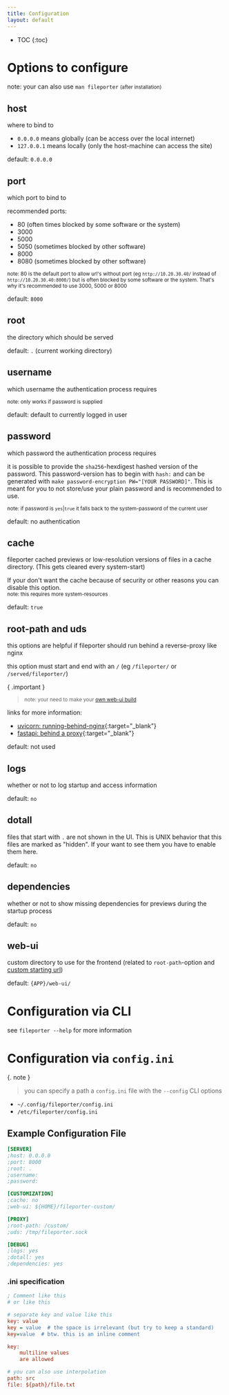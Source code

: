 ```yaml
---
title: Configuration
layout: default
---
```


* TOC
{:toc}

# Options to configure

note: your can also use `man fileporter` <small>(after installation)</small>

## host
where to bind to

* `0.0.0.0` means globally (can be access over the local internet)
* `127.0.0.1` means locally (only the host-machine can access the site)

default: `0.0.0.0`

## port
which port to bind to

recommended ports:
* 80 (often times blocked by some software or the system)
* 3000
* 5000
* 5050 (sometimes blocked by other software)
* 8000
* 8080 (sometimes blocked by other software)

<small>note: 80 is the default port to allow url's without port (eg `http://10.20.30.40/` instead of `http://10.20.30.40:8000/`) but is often blocked by some software or the system. That's why it's recommended to use 3000, 5000 or 8000</small>

default: `8000`

## root
the directory which should be served

default: `.` (current working directory)

## username
which username the authentication process requires

<small>note: only works if password is supplied</small>

default: default to currently logged in user

## password
which password the authentication process requires

it is possible to provide the `sha256`-hexdigest hashed version of the password.
This password-version has to begin with `hash:` and can be generated with `make password-encryption PW="[YOUR PASSWORD]"`.
This is meant for you to not store/use your plain password and is recommended to use.

<small>note: if password is `yes`|`true` it falls back to the system-password of the current user</small>

default: no authentication

## cache
fileporter cached previews or low-resolution versions of files in a cache directory.
(This gets cleared every system-start)

If your don't want the cache because of security or other reasons you can disable this option.<br/>
<small>note: this requires more system-resources</small>

default: `true`

## root-path and uds
this options are helpful if fileporter should run behind a reverse-proxy like nginx

this option must start and end with an `/` (eg `/fileporter/` or `/served/fileporter/`)

{ .important }
> <small>note: your need to make your [own web-ui build](../deploy/index.md#custom-starting-url)</small>

links for more information:
* [uvicorn: running-behind-nginx](https://www.uvicorn.org/deployment/#running-behind-nginx){:target="_blank"}
* [fastapi: behind a proxy](https://fastapi.tiangolo.com/advanced/behind-a-proxy/#behind-a-proxy){:target="_blank"}

default: not used

## logs
whether or not to log startup and access information

default: `no`

## dotall
files that start with `.` are not shown in the UI. This is UNIX behavior that this files are marked as "hidden". If your want to see them you have to enable them here.

default: `no`

## dependencies
whether or not to show missing dependencies for previews during the startup process

default: `no`

## web-ui
custom directory to use for the frontend (related to `root-path`-option and [custom starting url](../deploy/index.md))

default: `{APP}/web-ui/`

# Configuration via CLI

see `fileporter --help` for more information

# Configuration via `config.ini`

{. note }
> you can specify a path a `config.ini` file with the `--config` CLI options

* `~/.config/fileporter/config.ini`
* `/etc/fileporter/config.ini`

## Example Configuration File

```ini
[SERVER]
;host: 0.0.0.0
;port: 8000
;root: .
;username: 
;password: 

[CUSTOMIZATION]
;cache: no
;web-ui: ${HOME}/fileporter-custom/

[PROXY]
;root-path: /custom/
;uds: /tmp/fileporter.sock

[DEBUG]
;logs: yes
;dotall: yes
;dependencies: yes
```

### .ini specification

```ini
; Comment like this
# or like this

# separate key and value like this
key: value
key = value  # the space is irrelevant (but try to keep a standard)
key=value  # btw. this is an inline comment

key:
    multiline values
    are allowed

# you can also use interpolation
path: src
file: ${path}/file.txt
```
